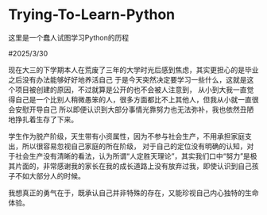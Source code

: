 # Trying-To-Learn-Python
这里是一个蠢人试图学习Python的历程

#2025/3/30

现在大三的下学期本人在荒废了三年的大学时光后感到焦虑，其实更担心的是毕业之后没有办法能够好好地养活自己
于是今天突然决定要学习一些什么，这就是这个项目被创建的原因，不过就算是公开的也不会被人注意到，
从小到大我一直觉得自己是一个比别人稍微愚笨的人，很多方面都比不上其他人，但我从小就一直很会安慰开导自己
所以即便认识到大部分事情光靠努力也无法弥补，我也依然丑陋地挣扎着生存了下来。

学生作为脱产阶级，天生带有小资属性，因为不参与社会生产，不用承担家庭支出，所以很容易忽视自己家庭的所在阶级，
对于自己的定位没有明确的认知，对于社会生产没有清晰的看法，认为所谓“人定胜天理论”，其实我们口中“努力”是极其片面的，非常感谢我的家长在我的成长道路上没有放弃过我，即使认识到自己孩子不如大部分人的时候。

我想真正的勇气在于，既承认自己并非特殊的存在，又能珍视自己内心独特的生命体验。
